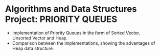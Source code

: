 # Algorithms and Data Structures Project: PRIORITY QUEUES
- Implementation of Priority Queues in the form of Sorted Vector, Unsorted Vector and Heap.
- Comparison between the implementations, showing the advantages of Heap data structure. 
